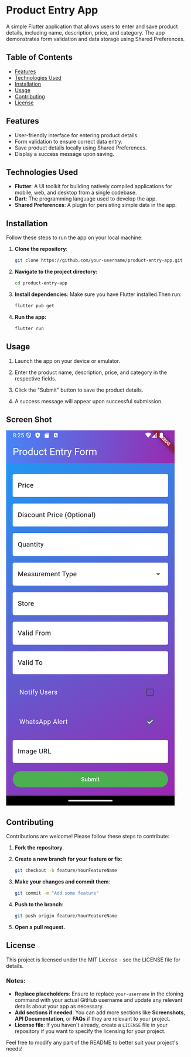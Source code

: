 # Product Entry App

A simple Flutter application that allows users to enter and save product details, including name, description, price, and category. The app demonstrates form validation and data storage using Shared Preferences.

## Table of Contents

- [Features](#features)
- [Technologies Used](#technologies-used)
- [Installation](#installation)
- [Usage](#usage)
- [Contributing](#contributing)
- [License](#license)

## Features

- User-friendly interface for entering product details.
- Form validation to ensure correct data entry.
- Save product details locally using Shared Preferences.
- Display a success message upon saving.

## Technologies Used

- **Flutter**: A UI toolkit for building natively compiled applications for mobile, web, and desktop from a single codebase.
- **Dart**: The programming language used to develop the app.
- **Shared Preferences**: A plugin for persisting simple data in the app.

## Installation

Follow these steps to run the app on your local machine:

1. **Clone the repository**:
   ```bash
   git clone https://github.com/your-username/product-entry-app.git
   ```
2. **Navigate to the project directory:**
   ```bash
   cd product-entry-app
   ```
3. **Install dependencies**: Make sure you have Flutter installed.Then run:
   ```bash
   flutter pub get
   ```
4. **Run the app:**
   ```bash
   flutter run
   ```

## Usage

1. Launch the app on your device or emulator.

2. Enter the product name, description, price, and category in the respective fields.

3. Click the "Submit" button to save the product details.

4. A success message will appear upon successful submission.


## Screen Shot

![Sample Output](https://github.com/Praveen5102/product_entry_form/blob/main/output.png)


## Contributing

Contributions are welcome! Please follow these steps to contribute:

1. **Fork the repository**.

2. **Create a new branch for your feature or fix**:
   ```bash
   git checkout -b feature/YourFeatureName
   ```

3. **Make your changes and commit them**:
   ```bash
   git commit -m "Add some feature"
   ```

4. **Push to the branch**:
   ```bash
   git push origin feature/YourFeatureName
   ```

5. **Open a pull request.**


## License

This project is licensed under the MIT License - see the LICENSE file for details.


### Notes:
- **Replace placeholders**: Ensure to replace `your-username` in the cloning command with your actual GitHub username and update any relevant details about your app as necessary.
- **Add sections if needed**: You can add more sections like **Screenshots**, **API Documentation**, or **FAQs** if they are relevant to your project.
- **License file**: If you haven't already, create a `LICENSE` file in your repository if you want to specify the licensing for your project.

Feel free to modify any part of the README to better suit your project's needs!


